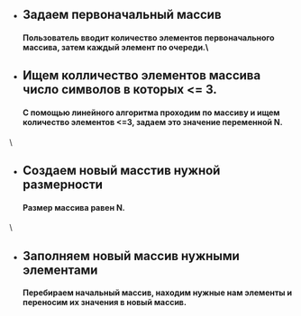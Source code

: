 - ## Задаем первоначальный массив
  #### Пользователь вводит количество элементов первоначального массива, затем каждый элемент по очереди.\

- ## Ищем колличество элементов массива число символов в которых <= 3.
  #### С помощью линейного алгоритма проходим по массиву и ищем количество элементов <=3, задаем это значение переменной N.

\
- ## Создаем новый масстив нужной размерности
  #### Размер массива равен N.
  
\
- ## Заполняем новый массив нужными элементами
  #### Перебираем начальный массив, находим нужные нам элементы и переносим их значения в новый массив.
